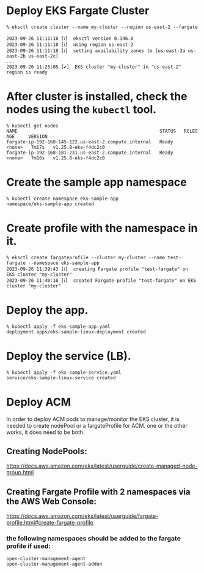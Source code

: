 # Deploy EKS Fargate Cluster

```
% eksctl create cluster --name my-cluster --region us-east-2 --fargate

2023-09-26 11:11:18 [ℹ]  eksctl version 0.146.0
2023-09-26 11:11:18 [ℹ]  using region us-east-2
2023-09-26 11:11:18 [ℹ]  setting availability zones to [us-east-2a us-east-2b us-east-2c]
...
2023-09-26 11:25:05 [✔]  EKS cluster "my-cluster" in "us-east-2" region is ready
```

# After cluster is installed, check the nodes using the `kubectl` tool.

```
% kubectl get nodes
NAME                                                    STATUS   ROLES    AGE     VERSION
fargate-ip-192-168-145-122.us-east-2.compute.internal   Ready    <none>   7m17s   v1.25.8-eks-f4dc2c0
fargate-ip-192-168-181-231.us-east-2.compute.internal   Ready    <none>   7m16s   v1.25.8-eks-f4dc2c0
```
# Create the sample app namespace
```
% kubectl create namespace eks-sample-app
namespace/eks-sample-app created
```

# Create profile with the namespace in it.
```
% eksctl create fargateprofile --cluster my-cluster --name test-fargate --namespace eks-sample-app         
2023-09-26 11:39:43 [ℹ]  creating Fargate profile "test-fargate" on EKS cluster "my-cluster"
2023-09-26 11:40:16 [ℹ]  created Fargate profile "test-fargate" on EKS cluster "my-cluster"
```

# Deploy the app.
```
% kubectl apply -f eks-sample-app.yaml 
deployment.apps/eks-sample-linux-deployment created
```

# Deploy the service (LB).
```
% kubectl apply -f eks-sample-service.yaml
service/eks-sample-linux-service created
```
# Deploy ACM
In order to deploy ACM pods to manage/monitor the EKS cluster, it is needed to create nodePool or a fargateProfile for ACM. one or the other works, it does need to be both.

## Creating NodePools:
https://docs.aws.amazon.com/eks/latest/userguide/create-managed-node-group.html

## Creating Fargate Profile with 2 namespaces via the AWS Web Console:
https://docs.aws.amazon.com/eks/latest/userguide/fargate-profile.html#create-fargate-profile

### the following namespaces should be added to the fargate profile if used:
```
open-cluster-management-agent
open-cluster-management-agent-addon
```


